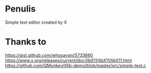 # Penulis
Simple text editor created by X


# Thanks to
https://gist.github.com/whosaysni/5733660
https://www.x.org/releases/current/doc/libX11/libX11/libX11.html
https://github.com/QMonkey/Xlib-demo/blob/master/src/simple-text.c
